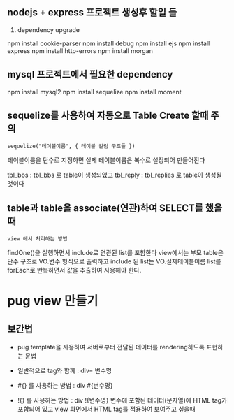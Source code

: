 ## nodejs + express 프로젝트 생성후 할일 들

1. dependency upgrade

npm install cookie-parser
npm install debug
npm install ejs
npm install express
npm install http-errors
npm install morgan

## mysql 프로젝트에서 필요한 dependency

npm install mysql2
npm install sequelize
npm install moment

## sequelize를 사용하여 자동으로 Table Create 할때 주의

    sequelize("테이블이름", { 테이블 칼럼 구조들 })

테이블이름을 단수로 지정하면 실제 테이블이름은 복수로 설정되어 만들어진다

tbl_bbs : tbl_bbs 로 table이 생성되었고
tbl_reply : tbl_replies 로 table이 생성될 것이다

## table과 table을 associate(연관)하여 SELECT를 했을때

    view 에서 처리하는 방법

findOne()을 실행하면서 include로 연관된 list를 포함한다
view에서는 부모 table은 단수 구조로 VO.변수 형식으로 출력하고
include 된 list는 VO.실제테이블이름 list를
forEach로 반복하면서 값을 추출하여 사용해야 한다.

# pug view 만들기

## 보간법

- pug template을 사용하여 서버로부터 전달된 데이터를
  rendering하도록 표현하는 문법

- 일반적으로 tag와 함께 : div= 변수명
- #{} 를 사용하는 방법 : div #{변수명}
- !{} 를 사용하는 방법 : div !{변수명}
  변수에 포함된 데이터(문자열)에 HTML tag가 포함되어 있고
  view 화면에서 HTML tag를 적용하여 보여주고 싶을때
